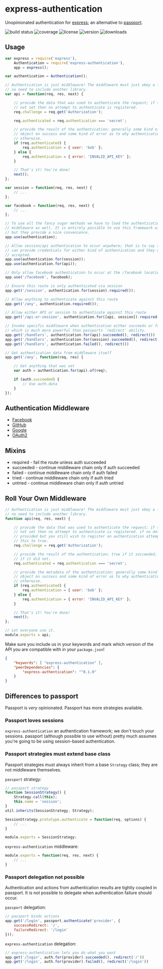 # express-authentication

Unopinionated authentication for [express]; an alternative to [passport].

![build status](http://img.shields.io/travis/izaakschroeder/express-authentication.svg?style=flat&branch=master)
![coverage](http://img.shields.io/coveralls/izaakschroeder/express-authentication.svg?style=flat&branch=master)
![license](http://img.shields.io/npm/l/express-authentication.svg?style=flat)
![version](http://img.shields.io/npm/v/express-authentication.svg?style=flat)
![downloads](http://img.shields.io/npm/dm/express-authentication.svg?style=flat)

## Usage

```javascript
var express = require('express'),
	Authentication = require('express-authentication'),
	app = express();

var authentication = Authentication();

// Authentication is just middleware! The middleware must just obey a few rules;
// no need to include another library.
var api = function(req, res, next) {

	// provide the data that was used to authenticate the request; if this is
	// not set then no attempt to authenticate is registered.
	req.challenge = req.get('Authorization');

	req.authenticated = req.authentication === 'secret';

	// provide the result of the authentication; generally some kind of user
	// object on success and some kind of error as to why authentication failed
	// otherwise.
	if (req.authenticated) {
		req.authentication = { user: 'bob' };
	} else {
		req.authentication = { error: 'INVALID_API_KEY' };
	}

	// That's it! You're done!
	next();
};

var session = function(req, res, next) {
	// ...
};

var facebook = function(req, res, next) {
	// ...
};

// To use all the fancy sugar methods we have to load the authentication
// middleware as well. It is entirely possible to use this framework without it
// but they provide a nice convenience.
app.use(authentication);

// Allow session/api authentication to occur anywhere; that is to say someone
// can provide credentials for either kind of authentication and they will be
// accepted.
app.use(authentication.for(session));
app.use(authentication.for(api));

// Only allow facebook authentication to occur at the /facebook location.
app.use('/facebook', facebook);

// Ensure this route is only authenticated via session
app.get('/session', authentication.for(session).required());

// Allow anything to authenticate against this route
app.get('/any', authentication.required());

// Allow either API or session to authenticate against this route
app.get('/api-or-session', authentication.for([api, session]).required());

// Invoke specific middleware when authentication either succeeds or fails
// which is much more powerful than passports `redirect` ability.
app.get('/handlers', authentication.for(api).succeeded(), redirect())
app.get('/handlers', authentication.for(session).succeeded(), redirect())
app.get('/handlers', authentication.failed(), redirect())

// Get authentication data from middleware itself
app.get('/any', function(req, res) {

	// Get anything that was set
	var auth = authentication.for(api).of(req);

	if (auth.succeeded) {
		// Use auth.data
	}
});

```

## Authentication Middleware

 * [Facebook](http://www.github.com/)
 * [GitHub](http://www.github.com/)
 * [Google](http://www.github.com/)
 * [OAuth2](http://www.github.com/)

## Mixins

 * required - fail the route unless auth succeeded
 * succeeded - continue middleware chain only if auth succeeded
 * failed - continue middleware chain only if auth failed
 * tried - continue middleware chain only if auth tried
 * untried - continue middleware chain only if auth untried

## Roll Your Own Middleware

```javascript
// Authentication is just middleware! The middleware must just obey a few rules;
// no need to include another library.
function api(req, res, next) {

	// provide the data that was used to authenticate the request; if this is
	// not set then no attempt to authenticate is registered. if no data is
	// provided but you still wish to register an authentication attempt, set
	// this to true.
	req.challenge = req.get('Authorization');

	// provide the result of the authentication; true if it succeeded, false
	// if it did not.
	req.authenticated = req.authentication === 'secret';

	// provide the metadata of the authentication; generally some kind of user
	// object on success and some kind of error as to why authentication failed
	// otherwise.
	if (req.authenticated) {
		req.authentication = { user: 'bob' };
	} else {
		req.authentication = { error: 'INVALID_API_KEY' };
	}

	// That's it! You're done!
	next();
};

// Let everyone use it.
module.exports = api;

```

Make sure you include us in your keywords and mark which version of the API you are compatible with in your `package.json`!

```json
{
	"keywords": [ "express-authentication" ],
	"peerDependencies": {
		"express-authentication": "^0.1.0"
	}
}
```

## Differences to passport

Passport is _very_ opinionated. Passport has more strategies available.

### Passport loves sessions

`express-authentication` an authentication framework; we don't touch your sessions. passport (although possible to use without) pretty much assumes you're going to be using session-based authentication.

### Passport strategies must extend base class

Passport strategies must always inherit from a base `Strategy` class; they are not middleware themselves.

`passport` strategy:

```javascript
// passport strategy
function SessionStrategy() {
	Strategy.call(this);
	this.name = 'session';
}
util.inherits(SessionStrategy, Strategy);

SessionStrategy.prototype.authenticate = function(req, options) {
	// ...
}

module.exports = SessionStrategy;
```

`express-authentication` middleware:

```javascript
module.exports = function(req, res, next) {
	// ...
}
```

### Passport delegation not possible

Authentication and actions from authentication results are tightly coupled in passport. It is not possible to delegate when authentication failure should occur.

`passport` delegation:

```javascript
// passport binds actions
app.get('/login', passport.authenticate('provider', {
	successRedirect: '/',
	failureRedirect: '/login'
}));
```

`express-authentication` delegation:

```javascript
// express-authentication lets you do what you want
app.get('/login', auth.for(provider).succeeded(), redirect('/'))
app.get('/login', auth.for(provider).failed(), redirect('/login'))
```

[express]: http://expressjs.com/
[passport]: https://github.com/jaredhanson/passport
